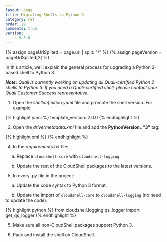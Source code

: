 ```yaml
---
layout: page
title: Migrating Shells to Python 3
category: ref
order: 29
comments: true
version:
    - 9.3.0
---
```


{% assign pageUrlSplited = page.url | split: "/" %}
{% assign pageVersion = pageUrlSplited[2] %}

In this article, we’ll  explain the general process for upgrading a Python 2-based shell to Python 3.

_**Note:** Quali is currently working on updating all Quali-certified Python 2 shells to Python 3. If you need a Quali-certified shell, please contact your Quali Customer Success representative._

1) Open the *shelldefinition.yaml* file and promote the shell version. For example: 

{% highlight yaml %}
template_version: 2.0.0
{% endhighlight %}

3) Open the *drivermetadata.xml* file and add the **PythonVersion="3"** tag:

{% highlight xml %}
<Driver Description="Describe the purpose of your CloudShell shell" MainClass="driver.CloudService2Driver" Name="CloudService2Driver" Version="1.0.0" PythonVersion="3">
{% endhighlight %}

4) In the *requirements.txt* file:

&nbsp;&nbsp;&nbsp;&nbsp;&nbsp;a. Replace `cloudshell-core` with `cloudshell-logging`.

&nbsp;&nbsp;&nbsp;&nbsp;&nbsp;b. Update the rest of the CloudShell packages to the latest versions.

5) In every .py file in the project:

&nbsp;&nbsp;&nbsp;&nbsp;&nbsp;a. Update the code syntax to Python 3 format.

&nbsp;&nbsp;&nbsp;&nbsp;&nbsp;b. Update the import of `cloudshell-core` to `cloudshell-logging` (no need to update the code).

{% highlight python %}
from cloudshell.logging.qs_logger import get_qs_logger
{% endhighlight %}

5) Make sure all non-CloudShell packages support Python 3.

6) Pack and install the shell on CloudShell.
